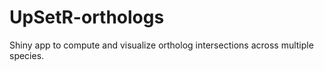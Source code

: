 # UpSetR-orthologs
Shiny app to compute and visualize ortholog intersections across multiple species.
